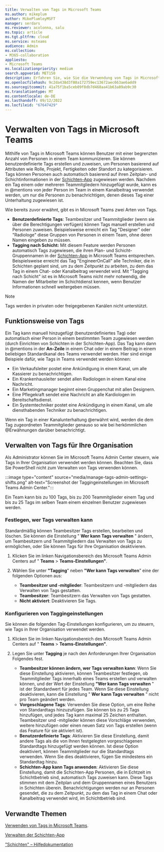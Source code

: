 ```yaml
---
title: Verwalten von Tags in Microsoft Teams
ms.author: mikeplum
author: MikePlumleyMSFT
manager: serdars
ms.reviewer: acolonna, salu
ms.topic: article
ms.tgt.pltfrm: cloud
ms.service: msteams
audience: Admin
ms.collection:
- M365-collaboration
appliesto:
- Microsoft Teams
ms.localizationpriority: medium
search.appverid: MET150
description: Erfahren Sie, wie Sie die Verwendung von Tags in Microsoft Teams in Ihrer Organisation verwalten können.
ms.openlocfilehash: 9c2da438d3f88a172759ec13672aec663ae6add9
ms.sourcegitcommit: 41a75f1ba5ceb09f8db7d468aa41b63a89ab9c30
ms.translationtype: MT
ms.contentlocale: de-DE
ms.lasthandoff: 09/12/2022
ms.locfileid: "67647429"
---
```

# <a name="manage-tags-in-microsoft-teams"></a>Verwalten von Tags in Microsoft Teams

Mithilfe von Tags in Microsoft Teams können Benutzer mit einer begrenzten Anzahl von Personen in einem Team kommunizieren. Sie können benutzerdefinierte Tags erstellen und zuweisen, um Personen basierend auf Attributen wie Rolle, Projekt, Fertigkeiten oder Standort zu kategorisieren. Tags können Personen auch automatisch basierend auf ihren Zeitplan- und Schichtinformationen in der [Schichten-App](https://support.microsoft.com/office/get-started-in-shifts-5f3e30d8-1821-4904-be26-c3cd25a497d6) zugewiesen werden. Nachdem ein Tag einem oder mehreren Teammitgliedern hinzugefügt wurde, kann es in @mentions von jeder Person im Team in einem Kanalbeitrag verwendet werden, um nur die Personen zu benachrichtigen, denen dieses Tag einer Unterhaltung zugewiesen ist.

Wie bereits zuvor erwähnt, gibt es in Microsoft Teams zwei Arten von Tags.

- **Benutzerdefinierte Tags**: Teambesitzer und Teammitglieder (wenn sie über die Berechtigungen verfügen) können Tags manuell erstellen und Personen zuweisen. Beispielsweise erreicht ein Tag "Designer" oder "Radiologe" diese Gruppen von Personen in einem Team, ohne deren Namen eingeben zu müssen.
- **Tagging nach Schicht:** Mit diesem Feature werden Personen automatisch Tags zugewiesen, die ihren Plan- und Schicht-Gruppennamen in der [Schichten-App](https://support.microsoft.com/office/get-started-in-shifts-5f3e30d8-1821-4904-be26-c3cd25a497d6#bkmk_usetags) in Microsoft Teams entsprechen. Beispielsweise erreicht das Tag "EngineerOnCall" alle Techniker, die in Schichten geplant sind, um zu dem Zeitpunkt zu arbeiten, zu dem das Tag in einem Chat- oder Kanalbeitrag verwendet wird. Mit "Tagging nach Schicht" ist es in Microsoft Teams nicht mehr notwendig, die Namen der Mitarbeiter im Schichtdienst kennen, wenn Benutzer Informationen schnell weitergeben müssen.

> [!NOTE]
> Tags werden in privaten oder freigegebenen Kanälen nicht unterstützt.

## <a name="how-tags-work"></a>Funktionsweise von Tags

Ein Tag kann manuell hinzugefügt (benutzerdefiniertes Tag) oder automatisch einer Person in einem bestimmten Team zugewiesen werden (durch Einrichten von Schichten in der Schichten-App). Das Tag kann dann in @mentions in der **An-Zeile** in einem Chat oder in einem Beitrag in einem beliebigen Standardkanal des Teams verwendet werden. Hier sind einige Beispiele dafür, wie Tags in Teams verwendet werden können:

- Ein Verkaufsleiter postet eine Ankündigung in einem Kanal, um alle Kassierer zu benachrichtigen.
- Ein Krankenhausleiter sendet allen Radiologen in einem Kanal eine Nachricht.
- Ein Marketingmanager beginnt einen Gruppenchat mit allen Designern.
- Eine Pflegekraft sendet eine Nachricht an alle Kardiologen im Bereitschaftsdienst.
- Ein Systemtechniker postet eine Ankündigung in einem Kanal, um alle diensthabenden Techniker zu benachrichtigen.

Wenn ein Tag in einer Kanalunterhaltung @erwähnt wird, werden die dem Tag zugeordneten Teammitglieder genauso so wie bei herkömmlichen @Erwähnungen darüber benachrichtigt.

## <a name="manage-tags-for-your-organization"></a>Verwalten von Tags für Ihre Organisation

Als Administrator können Sie im Microsoft Teams Admin Center steuern, wie Tags in Ihrer Organisation verwendet werden können. Beachten Sie, dass Sie PowerShell nicht zum Verwalten von Tags verwenden können.

:::image type="content" source="media/manage-tags-admin-settings-shifts.png" alt-text="Screenshot der Taggingeinstellungen im Microsoft Teams Admin Center.":::

Ein Team kann bis zu 100 Tags, bis zu 200 Teammitglieder einem Tag und bis zu 25 Tags im selben Team einem einzelnen Benutzer zugewiesen werden.

### <a name="set-who-can-manage-tags"></a>Festlegen, wer Tags verwalten kann

Standardmäßig können Teambesitzer Tags erstellen, bearbeiten und löschen. Sie können die Einstellung " **Wer kann Tags verwalten** " ändern, um Teambesitzern und Teammitgliedern das Verwalten von Tags zu ermöglichen, oder Sie können Tags für Ihre Organisation deaktivieren.

1. Klicken Sie im linken Navigationsbereich des Microsoft Teams Admin Centers auf " **Teams** \> **Teams-Einstellungen"**.

2. Wählen Sie unter **"Tagging**" neben **"Wer kann Tags verwalten**" eine der folgenden Optionen aus:

    - **Teambesitzer und -mitglieder**: Teambesitzern und -mitgliedern das Verwalten von Tags gestatten.
    - **Teambesitzer**: Teambesitzern das Verwalten von Tags gestatten.
    - **Nicht aktiviert**: Deaktivieren Sie Tags.

### <a name="configure-tagging-settings"></a>Konfigurieren von Taggingeinstellungen

Sie können die folgenden Tag-Einstellungen konfigurieren, um zu steuern, wie Tags in Ihrer Organisation verwendet werden.

1. Klicken Sie im linken Navigationsbereich des Microsoft Teams Admin Centers auf " **Teams** \> **Teams-Einstellungen"**.

2. Legen Sie unter **Tagging** je nach den Anforderungen Ihrer Organisation Folgendes fest.

    - **Teambesitzer können ändern, wer Tags verwalten kann**: Wenn Sie diese Einstellung aktivieren, können Teambesitzer festlegen, ob Teammitglieder Tags innerhalb eines Teams erstellen und verwalten können, und der Wert der Einstellung **"Wer kann Tags verwalten** " ist der Standardwert für jedes Team. Wenn Sie diese Einstellung deaktivieren, kann die Einstellung " **Wer kann Tags verwalten** " nicht pro Team geändert werden.
    - **Vorgeschlagene Tags**: Verwenden Sie diese Option, um eine Reihe von Standardtags hinzuzufügen. Sie können bis zu 25 Tags hinzufügen, und jedes Tag kann maximal 25 Zeichen enthalten. Teambesitzer und -mitglieder können diese Vorschläge verwenden, weitere hinzufügen oder einen neuen Satz von Tags erstellen (wenn das Feature für sie aktiviert ist).
    - **Benutzerdefinierte Tags**: Aktivieren Sie diese Einstellung, damit andere Tags als die von Ihnen festgelegten vorgeschlagenen Standardtags hinzugefügt werden können. Ist diese Option deaktiviert, können Teammitglieder nur die Standardtags verwenden. Wenn Sie dies deaktivieren, fügen Sie mindestens ein Standardtag hinzu.
    - **Schichten-App kann Tags anwenden**: Aktivieren Sie diese Einstellung, damit die Schichten-App Personen, die in Echtzeit im Schichtbetrieb sind, automatisch Tags zuweisen kann. Diese Tags stimmen mit dem Zeitplan und dem Gruppennamen eines Benutzers in Schichten überein. Benachrichtigungen werden nur an Personen gesendet, die zu dem Zeitpunkt, zu dem das Tag in einem Chat oder Kanalbeitrag verwendet wird, im Schichtbetrieb sind.

## <a name="related-topics"></a>Verwandte Themen

[Verwenden von Tags in Microsoft Teams](https://support.office.com/article/using-tags-in-teams-667bd56f-32b8-4118-9a0b-56807c96d91e).

[Verwalten der Schichten-App](expand-teams-across-your-org/shifts/manage-the-shifts-app-for-your-organization-in-teams.md)

["Schichten" – Hilfedokumentation](https://support.microsoft.com/office/apps-and-services-cc1fba57-9900-4634-8306-2360a40c665b)
